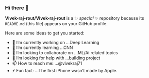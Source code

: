 ### Hi there 👋


**Vivek-raj-rout/Vivek-raj-rout** is a ✨ _special_ ✨ repository because its `README.md` (this file) appears on your GitHub profile.

Here are some ideas to get you started:

- 🔭 I’m currently working on ...Deep Learning
- 🌱 I’m currently learning ...CNN
- 👯 I’m looking to collaborate on ...ML/Ai related topics
- 🤔 I’m looking for help with ...building project
- 📫 How to reach me: ...@vivekraj71
- ⚡ Fun fact: ...The first iPhone wasn't made by Apple.

